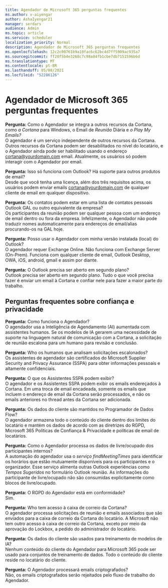 ```yaml
---
title: Agendador de Microsoft 365 perguntas frequentes
ms.author: v-aiyengar
author: AshaIyengar21
manager: serdars
audience: Admin
ms.topic: article
ms.service: scheduler
localization_priority: Normal
description: Agendador de Microsoft 365 perguntas frequentes
ms.openlocfilehash: 12c2c00761b9a10fac6c62bc4d7ff5909ac935a7
ms.sourcegitcommit: ff20f5b4e3268c7c98a84fb1cbe7db7151596b6d
ms.translationtype: MT
ms.contentlocale: pt-BR
ms.lasthandoff: 05/08/2021
ms.locfileid: "52286126"
---
```

# <a name="scheduler-for-microsoft-365-faqs"></a>Agendador de Microsoft 365 perguntas frequentes

**Pergunta:** Como o Agendador se integra a outros recursos da Cortana, como *a Cortana* para Windows, o Email de *Reunião* Diária e *o Play My Emails?*</br>
O agendador é um serviço independente de outros recursos da Cortana. Outros recursos da Cortana podem ser desabilitados no nível do locatário, e o Agendador ainda pode ser habilitado usando o endereço cortana@yourdomain.com email. Atualmente, os usuários só podem interagir com o Agendador por email.

**Pergunta:** Isso só funciona com Outlook? Há suporte para outros produtos de email?</br>
Desde que você tenha uma licença, além dos três requisitos acima, os usuários podem enviar emails cortana@yourdomain.com de qualquer cliente de email em qualquer dispositivo.

**Pergunta:** Os contatos podem estar em uma lista de contatos pessoais Outlook GAL ou outro equivalente da empresa?</br>
Os participantes da reunião podem ser qualquer pessoa com um endereço de email dentro ou fora da empresa. Infelizmente, o Agendador não pode traduzir nomes automaticamente para endereços de email/alias procurando-os na GAL hoje.

**Pergunta:** Posso usar o Agendador com minha versão instalada (local) do Outlook?</br>
O agendador requer Exchange Online. Não funciona com Exchange Server (On-Prem). Funciona com qualquer cliente de email, Outlook Desktop, OWA, iOS, android, gmail e assim por diante.

**Pergunta:** O Outlook precisa ser aberto em segundo plano?</br>
Outlook precisa ser aberto em segundo plano. Tudo o que você precisa fazer é enviar um email à Cortana e confiar nele para fazer a maior parte do trabalho.

## <a name="frequently-asked-trust-and-privacy-questions"></a>Perguntas frequentes sobre confiança e privacidade

**Pergunta:** Como funciona o Agendador?</br>
O agendador usa a Inteligência de Agendamento (AI) aumentada com assistentes humanos. Se os modelos de IA gerarem uma necessidade de suporte na linguagem natural de comunicação com a Cortana, a solicitação de reunião escalona para um humano para revisão e conclusão.

**Pergunta:** Who os humanos que analisam solicitações escalonados? </br>
Os assistentes de agendador são certificados do Microsoft Supplier Security and Privacy Assurance (SSPA) para obter informações pessoais e altamente confidenciais. 

**Pergunta:** O que os Assistentes SSPA podem exibir?</br>
O agendador e os Assistentes SSPA podem exibir os emails endereçados à Cortana. Em uma troca de email encadeada, somente os emails que incluem o endereço de email da Cortana serão processados, e não os emails anteriores no thread antes da Cortana ser adicionada.   

**Pergunta:** Os dados do cliente são mantidos no Programador de Dados Flow? </br>
O agendador armazena todo o conteúdo do cliente dentro dos limites do locatário e mantém os dados de acordo com as diretrizes do RGPD, Microsoft 365 Políticas de Confiança & Privacidade e políticas de email de locatários.

**Pergunta:** Como o Agendador processa os dados de livre/ocupado dos participantes internos? </br>
A automação do agendador usa o *serviço findMeetingTimes* para identificar os horários que estão mutuamente disponíveis para os participantes e o organizador. Esse serviço alimenta outras Outlook experiências como *Tempos Sugeridos* no formulário Outlook reunião. As informações do participante de livre/ocupado não são consumidas explicitamente como blocos de livre/ocupado. 

**Pergunta:** O RGPD do Agendador está em conformidade? </br>
Sim.

**Pergunta:** Who tem acesso à caixa de correio da Cortana? </br>
O agendador processa solicitações de reunião e emails associados que são enviados para a caixa de correio da Cortana do locatário. A Microsoft não tem outro acesso à caixa de correio da Cortana, exceto por meio da aprovação do Lockbox, a pedido do administrador do locatário.  

**Pergunta:** Os dados do cliente são usados para treinamento de modelos de IA?</br>
Nenhum conteúdo do cliente do Agendador para Microsoft 365 pode ser usado para conjuntos de treinamento de dados. Todo o conteúdo do cliente reside no locatário do cliente.  

**Pergunta:** O Agendador processará emails criptografados?</br>
Não, os emails criptografados serão rejeitados pelo fluxo de trabalho do Agendador. 





